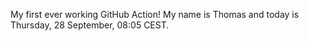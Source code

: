 My first ever working GitHub Action!
My name is Thomas and today is Thursday, 28 September, 08:05 CEST. 
